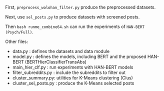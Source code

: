 First, `preprocess_wolohan_filter.py` produce the preprocessed datasets.

Next, use `sel_posts.py` to produce datasets with screened posts.

Then `bash runme_combine64.sh` can run the experiments of `HAN-BERT (Psych/Full)`.

Other files:
- data.py : defines the datasets and data module
- model.py : defines the models, including BERT and the proposed HAN-BERT (BERTHierClassifierTransAbs)
- main_hier_clf.py : run experiments with HAN-BERT models
- filter_subreddits.py : include the subreddits to filter out
- cluster_summary.py: utilities for K-Means clustering (Clus)
- cluster_sel_posts.py : produce the K-Means selected posts